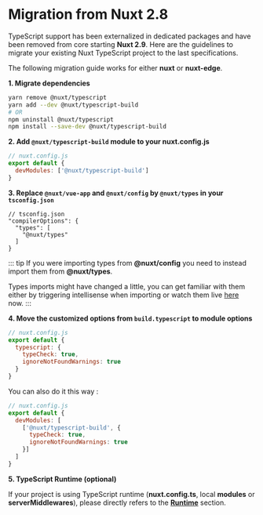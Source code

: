 # Migration from Nuxt 2.8

TypeScript support has been externalized in dedicated packages and have been removed from core starting **Nuxt 2.9**. Here are the guidelines to migrate your existing Nuxt TypeScript project to the last specifications.

The following migration guide works for either **nuxt** or **nuxt-edge**.


**1. Migrate dependencies**

```sh
yarn remove @nuxt/typescript
yarn add --dev @nuxt/typescript-build
# OR
npm uninstall @nuxt/typescript
npm install --save-dev @nuxt/typescript-build
```

**2. Add `@nuxt/typescript-build` module to your nuxt.config.js**

```js
// nuxt.config.js
export default {
  devModules: ['@nuxt/typescript-build']
}
```

**3. Replace `@nuxt/vue-app` and `@nuxt/config` by `@nuxt/types` in your `tsconfig.json`**

```json{4}
// tsconfig.json
"compilerOptions": {
  "types": [
    "@nuxt/types"
  ]
}
```

::: tip
If you were importing types from **@nuxt/config** you need to instead import them from **@nuxt/types**.

Types imports might have changed a little, you can get familiar with them either by triggering intellisense when importing or watch them live [here](https://github.com/nuxt/typescript/tree/master/packages/types) now.
:::

**4. Move the customized options from `build.typescript` to module options**

```js
// nuxt.config.js
export default {
  typescript: {
    typeCheck: true,
    ignoreNotFoundWarnings: true
  }
}
```

You can also do it this way :

```js
// nuxt.config.js
export default {
  devModules: [
    ['@nuxt/typescript-build', {
      typeCheck: true,
      ignoreNotFoundWarnings: true
    }]
  ]
}
```

**5. TypeScript Runtime (optional)**

If your project is using TypeScript runtime (**nuxt.config.ts**, local **modules** or **serverMiddlewares**), please directly refers to the [**Runtime**](./guide/runtime) section.
